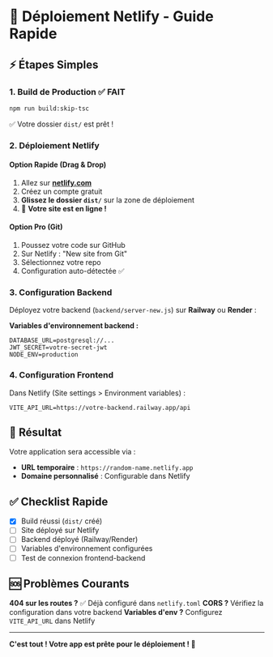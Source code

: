 # 🚀 Déploiement Netlify - Guide Rapide

## ⚡ Étapes Simples

### 1. Build de Production ✅ FAIT
```bash
npm run build:skip-tsc
```
✅ Votre dossier `dist/` est prêt !

### 2. Déploiement Netlify

#### Option Rapide (Drag & Drop)
1. Allez sur **[netlify.com](https://netlify.com)**
2. Créez un compte gratuit
3. **Glissez le dossier `dist/`** sur la zone de déploiement
4. 🎉 **Votre site est en ligne !**

#### Option Pro (Git)
1. Poussez votre code sur GitHub
2. Sur Netlify : "New site from Git"
3. Sélectionnez votre repo
4. Configuration auto-détectée ✅

### 3. Configuration Backend

Déployez votre backend (`backend/server-new.js`) sur **Railway** ou **Render** :

**Variables d'environnement backend :**
```env
DATABASE_URL=postgresql://...
JWT_SECRET=votre-secret-jwt
NODE_ENV=production
```

### 4. Configuration Frontend

Dans Netlify (Site settings > Environment variables) :
```env
VITE_API_URL=https://votre-backend.railway.app/api
```

## 🎯 Résultat

Votre application sera accessible via :
- **URL temporaire** : `https://random-name.netlify.app`
- **Domaine personnalisé** : Configurable dans Netlify

## ✅ Checklist Rapide

- [x] Build réussi (`dist/` créé)
- [ ] Site déployé sur Netlify
- [ ] Backend déployé (Railway/Render)
- [ ] Variables d'environnement configurées
- [ ] Test de connexion frontend-backend

## 🆘 Problèmes Courants

**404 sur les routes ?** ✅ Déjà configuré dans `netlify.toml`
**CORS ?** Vérifiez la configuration dans votre backend
**Variables d'env ?** Configurez `VITE_API_URL` dans Netlify

---

**C'est tout ! Votre app est prête pour le déploiement ! 🚀**
